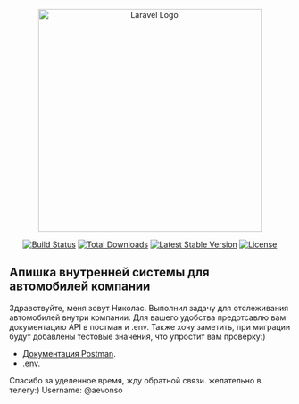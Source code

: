 <p align="center"><a href="https://laravel.com" target="_blank"><img src="https://raw.githubusercontent.com/laravel/art/master/logo-lockup/5%20SVG/2%20CMYK/1%20Full%20Color/laravel-logolockup-cmyk-red.svg" width="400" alt="Laravel Logo"></a></p>

<p align="center">
<a href="https://github.com/laravel/framework/actions"><img src="https://github.com/laravel/framework/workflows/tests/badge.svg" alt="Build Status"></a>
<a href="https://packagist.org/packages/laravel/framework"><img src="https://img.shields.io/packagist/dt/laravel/framework" alt="Total Downloads"></a>
<a href="https://packagist.org/packages/laravel/framework"><img src="https://img.shields.io/packagist/v/laravel/framework" alt="Latest Stable Version"></a>
<a href="https://packagist.org/packages/laravel/framework"><img src="https://img.shields.io/packagist/l/laravel/framework" alt="License"></a>
</p>

## Апишка внутренней системы для автомобилей компании

Здравствуйте, меня зовут Николас. Выполнил задачу для отслеживания автомобилей внутри компании. Для вашего удобства предотсавлю вам документацию API в постман и .env. Также хочу заметить, при миграции будут добавлены тестовые значения, что упростит вам проверку:)

- [Документация Postman](https://lively-astronaut-179920.postman.co/workspace/API~1fbe64a2-bdba-4aa7-b5da-cae9c1d126f2/collection/27047596-72b783de-9850-44e2-b830-def504f74e66?action=share&creator=27047596).
- [.env](https://disk.yandex.ru/d/nP_fJGZR2tswmg).
  

Спасибо за уделенное время, жду обратной связи. желательно в телегу:)
Username: @aevonso


